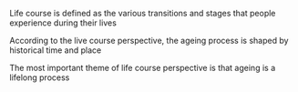  Life course is defined as the various transitions and stages that people experience during their lives
 
According to the live course perspective, the ageing process is shaped by historical time and place

The most important theme of life course perspective is that ageing is a lifelong process